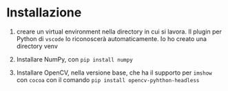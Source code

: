 # Installazione

1. creare un virtual environment nella directory in cui si lavora.
Il plugin per Python di `vscode` lo riconoscerà automaticamente. Io ho creato una directory venv

2. Installare NumPy, con `pip install numpy`

3. Installare OpenCV, nella versione base, che ha il supporto per `imshow` con `cocoa`
con il comando `pip install opencv-pyhthon-headless`